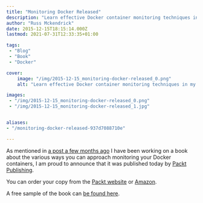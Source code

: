 ```yaml
---
title: "Monitoring Docker Released"
description: "Learn effective Docker container monitoring techniques in my newly released book. Order your copy from Packt Publishing or Amazon now!"
author: "Russ Mckendrick"
date: 2015-12-15T18:15:14.000Z
lastmod: 2021-07-31T12:33:35+01:00

tags:
 - "Blog"
 - "Book"
 - "Docker"

cover:
    image: "/img/2015-12-15_monitoring-docker-released_0.png" 
    alt: "Learn effective Docker container monitoring techniques in my newly released book. Order your copy from Packt Publishing or Amazon now!"

images:
 - "/img/2015-12-15_monitoring-docker-released_0.png"
 - "/img/2015-12-15_monitoring-docker-released_1.jpg"


aliases:
- "/monitoring-docker-released-937d7088710e"

---
```


As mentioned in [a post a few months ago](/2015/10/11/monitoring-docker-book/) I have been working on a book about the various ways you can approach monitoring your Docker containers, I am proud to announce that it was published today by [Packt Publishing](https://www.packtpub.com).

You can order your copy from the [Packt website](https://www.packtpub.com/virtualization-and-cloud/monitoring-docker/) or [Amazon](http://www.amazon.co.uk/Monitoring-Docker-Russ-McKendrick/dp/1785882759/).

A free sample of the book can [be found here](http://www.slideshare.net/PacktPub/monitoring-docker-sample-chapter).
